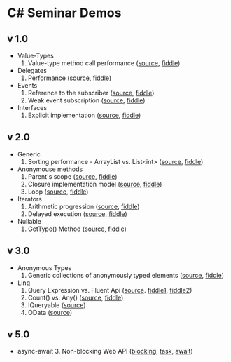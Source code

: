 C# Seminar Demos
================

## v 1.0 ##
* Value-Types
  1. Value-type method call performance ([source](https://github.com/gyuwon/csharp-seminar-demos/blob/master/ValueType/Performance/Program.cs), [fiddle](http://dotnetfiddle.net/bk0Zq2))
* Delegates
  1. Performance ([source](https://github.com/gyuwon/csharp-seminar-demos/blob/master/MethodCall/MethodCall/Program.cs), [fiddle](http://dotnetfiddle.net/FlOcgw))
* Events
  1. Reference to the subscriber ([source](https://github.com/gyuwon/csharp-seminar-demos/blob/master/Events/ReferenceToSubscriber/Program.cs), [fiddle](http://dotnetfiddle.net/geOyPh))
  2. Weak event subscription ([source](https://github.com/gyuwon/csharp-seminar-demos/blob/master/Events/WeakSubscription/Program.cs), [fiddle](http://dotnetfiddle.net/hIBscu))
* Interfaces
  1. Explicit implementation ([source](https://github.com/gyuwon/csharp-seminar-demos/blob/master/Interfaces/Explicit/Program.cs), [fiddle](http://dotnetfiddle.net/DViv91))

## v 2.0 ##
* Generic
  1. Sorting performance - ArrayList vs. List&lt;int&gt; ([source](https://github.com/gyuwon/csharp-seminar-demos/blob/master/Generic/Sorting/Program.cs), [fiddle](http://dotnetfiddle.net/DhyJvj))
* Anonymouse methods
  1. Parent's scope ([source](https://github.com/gyuwon/csharp-seminar-demos/blob/master/AnonymousMethods/ParentScope/Program.cs), [fiddle](http://dotnetfiddle.net/tKpcI1))
  2. Closure implementation model ([source](https://github.com/gyuwon/csharp-seminar-demos/blob/master/AnonymousMethods/ClosureImplementationModel/Program.cs), [fiddle](http://dotnetfiddle.net/6vMeO0))
  3. Loop ([source](https://github.com/gyuwon/csharp-seminar-demos/blob/master/AnonymousMethods/Iteration/Program.cs), [fiddle](http://dotnetfiddle.net/cHrlBj))
* Iterators
  1. Arithmetic progression ([source](https://github.com/gyuwon/csharp-seminar-demos/blob/master/Iterators/Progression/Program.cs), [fiddle](http://dotnetfiddle.net/FbUOAo))
  2. Delayed execution ([source](https://github.com/gyuwon/csharp-seminar-demos/blob/master/Iterators/DelayedExecution/Program.cs), [fiddle](http://dotnetfiddle.net/Tr5TwA))
* Nullable
  1. GetType() Method ([source](https://github.com/gyuwon/csharp-seminar-demos/blob/master/Nullable/GetType/Program.cs), [fiddle](http://dotnetfiddle.net/nzZUXe))

## v 3.0 ##
* Anonymous Types
  1. Generic collections of anonymously typed elements ([source](https://github.com/gyuwon/csharp-seminar-demos/blob/master/AnonymousTypes/GenericCollections/Program.cs), [fiddle](http://dotnetfiddle.net/6RkjAF))
* Linq
  1. Query Expression vs. Fluent Api ([source](https://github.com/gyuwon/csharp-seminar-demos/blob/master/Linq/FluentApiVsQueryExpression/Program.cs). [fiddle1](http://dotnetfiddle.net/L3SuRv), [fiddle2](http://dotnetfiddle.net/LVAicE))
  2. Count() vs. Any() ([source](https://github.com/gyuwon/csharp-seminar-demos/blob/master/Linq/CountVsAny/Program.cs), [fiddle](http://dotnetfiddle.net/rr8jfR))
  3. IQueryable ([source](https://github.com/gyuwon/csharp-seminar-demos/tree/queryable/Linq/ContactsManager))
  4. OData ([source](https://github.com/gyuwon/csharp-seminar-demos/blob/odata/Linq/ContactsManager/Controllers/ContactsController.cs))

## v 5.0 ##
* async-await
  3. Non-blocking Web API ([blocking](https://github.com/gyuwon/csharp-seminar-demos/blob/blocking-api/AsyncAwait/ContactsManager/Controllers/ContactsController.cs), [task](https://github.com/gyuwon/csharp-seminar-demos/blob/non-blocking-api-task/AsyncAwait/ContactsManager/Controllers/ContactsController.cs), [await](https://github.com/gyuwon/csharp-seminar-demos/blob/non-blocking-api-await/AsyncAwait/ContactsManager/Controllers/ContactsController.cs))
